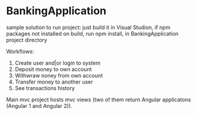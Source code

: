 # BankingApplication
sample solution
to run project: just build it in Visual Studion, if npm packages not installed on build, run npm install, in BankingApplication
project directory

Workflows:

1. Create user and|or login to system
2. Deposit money to own account
3. Withwraw noney from own account
4. Transfer money to another user
5. See transactions history

Main mvc project  hosts mvc views (two of them return Angular applicatons (Angular 1 and Angular 2)).
